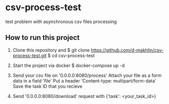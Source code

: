 # csv-process-test

test problem with asynchronous csv files processing

## How to run this project

1. Clone this repository and
   $ git clone https://github.com/d-makhlin/csv-process-test.git
   $ cd csv-process-test

2. Start the project via docker
   $ docker-compose up -d

3. Send your csv file on '0.0.0.0:8080/process'
   Attach your file as a form data in a field 'file'
   Put a header 'Content-type: multipart/form-data'
   Save the task ID that you recieve

4. Send '0.0.0.0:8080/download' request with {'task': <your_task_id>}
